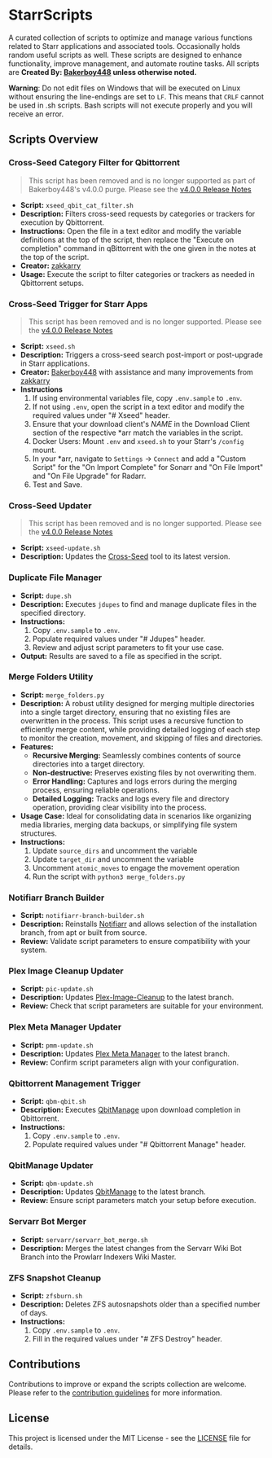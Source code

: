 # StarrScripts

A curated collection of scripts to optimize and manage various functions related to Starr applications and associated tools.
Occasionally holds random useful scripts as well.
These scripts are designed to enhance functionality, improve management, and automate routine tasks.
All scripts are **Created By: [Bakerboy448](https://github.com/bakerboy448/) unless otherwise noted.**

**Warning**: Do not edit files on Windows that will be executed on Linux without ensuring the line-endings are set to `LF`.
This means that `CRLF` cannot be used in .sh scripts. Bash scripts will not execute properly and you will receive an
error.

## Scripts Overview

### Cross-Seed Category Filter for Qbittorrent

> This script has been removed and is no longer supported as part of Bakerboy448's v4.0.0 purge.
> Please see the [v4.0.0 Release Notes](https://github.com/bakerboy448/StarrScripts/releases/tag/v4.0.0)

-   **Script:** `xseed_qbit_cat_filter.sh`
-   **Description:** Filters cross-seed requests by categories or trackers for execution by Qbittorrent.
-   **Instructions:** Open the file in a text editor and modify the variable definitions at the top of the script, then replace the "Execute on completion" command in qBittorrent with the one given in the notes at the top of the script.
-   **Creator:** [zakkarry](https://github.com/zakkarry)
-   **Usage:** Execute the script to filter categories or trackers as needed in Qbittorrent setups.

### Cross-Seed Trigger for Starr Apps

> This script has been removed and is no longer supported.
> Please see the [v4.0.0 Release Notes](https://github.com/bakerboy448/StarrScripts/releases/tag/v4.0.0)

-   **Script:** `xseed.sh`
-   **Description:** Triggers a cross-seed search post-import or post-upgrade in Starr applications.
-   **Creator:** [Bakerboy448](https://github.com/bakerboy448/) with assistance and many improvements from [zakkarry](https://github.com/zakkarry)
-   **Instructions**
    1. If using environmental variables file, copy `.env.sample` to `.env`.
    2. If not using `.env`, open the script in a text editor and modify the required values under "# Xseed" header.
    3. Ensure that your download client's _NAME_ in the Download Client section of the respective \*arr match the variables in the script.
    4. Docker Users: Mount `.env` and `xseed.sh` to your Starr's `/config` mount.
    5. In your \*arr, navigate to `Settings` -> `Connect` and add a "Custom Script" for the "On Import Complete" for Sonarr and "On File Import" and "On File Upgrade" for Radarr.
    6. Test and Save.

### Cross-Seed Updater

> This script has been removed and is no longer supported.
> Please see the [v4.0.0 Release Notes](https://github.com/bakerboy448/StarrScripts/releases/tag/v4.0.0)

-   **Script:** `xseed-update.sh`
-   **Description:** Updates the [Cross-Seed](https://github.com/cross-seed/cross-seed) tool to its latest version.

### Duplicate File Manager

-   **Script:** `dupe.sh`
-   **Description:** Executes `jdupes` to find and manage duplicate files in the specified directory.
-   **Instructions:**
    1. Copy `.env.sample` to `.env`.
    2. Populate required values under "# Jdupes" header.
    3. Review and adjust script parameters to fit your use case.
-   **Output:** Results are saved to a file as specified in the script.

### Merge Folders Utility

-   **Script:** `merge_folders.py`
-   **Description:** A robust utility designed for merging multiple directories into a single target directory, ensuring that no existing files are overwritten in the process. This script uses a recursive function to efficiently merge content, while providing detailed logging of each step to monitor the creation, movement, and skipping of files and directories.
-   **Features:**
    -   **Recursive Merging:** Seamlessly combines contents of source directories into a target directory.
    -   **Non-destructive:** Preserves existing files by not overwriting them.
    -   **Error Handling:** Captures and logs errors during the merging process, ensuring reliable operations.
    -   **Detailed Logging:** Tracks and logs every file and directory operation, providing clear visibility into the process.
-   **Usage Case:** Ideal for consolidating data in scenarios like organizing media libraries, merging data backups, or simplifying file system structures.
-   **Instructions:**
    1. Update `source_dirs` and uncomment the variable
    2. Update `target_dir` and uncomment the variable
    3. Uncomment `atomic_moves` to engage the movement operation
    4. Run the script with `python3 merge_folders.py`

### Notifiarr Branch Builder

-   **Script:** `notifiarr-branch-builder.sh`
-   **Description:** Reinstalls [Notifiarr](https://github.com/Notifiarr/notifiarr) and allows selection of the installation branch, from apt or built from source.
-   **Review:** Validate script parameters to ensure compatibility with your system.

### Plex Image Cleanup Updater

-   **Script:** `pic-update.sh`
-   **Description:** Updates [Plex-Image-Cleanup](https://github.com/meisnate12/Plex-Image-Cleanup) to the latest branch.
-   **Review:** Check that script parameters are suitable for your environment.

### Plex Meta Manager Updater

-   **Script:** `pmm-update.sh`
-   **Description:** Updates [Plex Meta Manager](https://github.com/meisnate12/Plex-Meta-Manager) to the latest branch.
-   **Review:** Confirm script parameters align with your configuration.

### Qbittorrent Management Trigger

-   **Script:** `qbm-qbit.sh`
-   **Description:** Executes [QbitManage](https://github.com/StuffAnThings/qbit_manage) upon download completion in Qbittorrent.
-   **Instructions:**
    1. Copy `.env.sample` to `.env`.
    2. Populate required values under "# Qbittorrent Manage" header.

### QbitManage Updater

-   **Script:** `qbm-update.sh`
-   **Description:** Updates [QbitManage](https://github.com/StuffAnThings/qbit_manage) to the latest branch.
-   **Review:** Ensure script parameters match your setup before execution.

### Servarr Bot Merger

-   **Script:** `servarr/servarr_bot_merge.sh`
-   **Description:** Merges the latest changes from the Servarr Wiki Bot Branch into the Prowlarr Indexers Wiki Master.

### ZFS Snapshot Cleanup

-   **Script:** `zfsburn.sh`
-   **Description:** Deletes ZFS autosnapshots older than a specified number of days.
-   **Instructions:**
    1. Copy `.env.sample` to `.env`.
    2. Fill in the required values under "# ZFS Destroy" header.

## Contributions

Contributions to improve or expand the scripts collection are welcome. Please refer to the [contribution guidelines](https://github.com/bakerboy448/StarrScripts/blob/main/CONTRIBUTING.md) for more information.

## License

This project is licensed under the MIT License - see the [LICENSE](https://github.com/bakerboy448/StarrScripts/blob/main/LICENSE) file for details.
